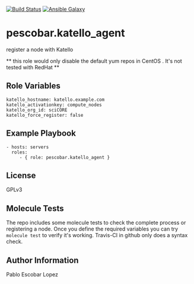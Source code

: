 [![Build Status](https://travis-ci.org/pescobar/ansible-role-katello-agent.svg?branch=master)](https://travis-ci.org/pescobar/ansible-role-katello-agent)
[![Ansible Galaxy](https://img.shields.io/badge/galaxy-pescobar.katello_agent-blue.svg)](https://galaxy.ansible.com/pescobar/katello_agent)

pescobar.katello_agent
=========

register a node with Katello

** this role would only disable the default yum repos in CentOS . It's not tested with RedHat **

Role Variables
--------------

```
katello_hostname: katello.example.com
katello_activationkey: compute_nodes
katello_org_id: sciCORE
katello_force_register: false
```

Example Playbook
----------------

    - hosts: servers
      roles:
         - { role: pescobar.katello_agent }

License
-------

GPLv3


Molecule Tests
-------
The repo includes some molecule tests to check the complete process or registering a node.
Once you define the required variables you can try `molecule test` to verify it's working.
Travis-CI in github only does a syntax check.


Author Information
------------------

Pablo Escobar Lopez
